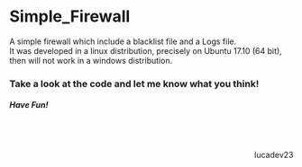 # Simple_Firewall
A simple firewall which include a blacklist file and a Logs file.</br>
It was developed in a linux distribution, precisely on Ubuntu 17.10 (64 bit), then will not work in a windows distribution. </br>
<h3>Take a look at the code and let me know what you think!</h3>
<h5>Have Fun!</h5></br></br>
<p align="right"> 
lucadev23
</p>
